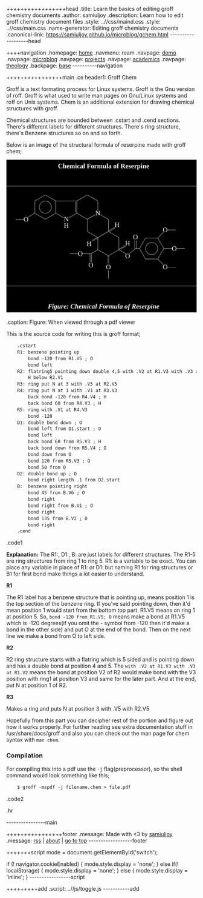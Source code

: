 +++++++++++++++++head
.title: Learn the basics of editing groff chemistry documents
.author: samiuljoy
.description: Learn how to edit groff chemistry document files
.style: ..//css/maind.css
.style: ..//css/main.css
.name-generator: Editing groff chemistry documents
.canonical-link: https://samiuljoy.github.io/microblog/gchem.html
-------------------head

++++navigation
.homepage: [home](..//index.html)
.navmenu: roam
.navpage: [demo](..//demo/base.html)
.navpage: [microblog](..//microblog/base.html)
.navpage: [projects](..//projects/base.html)
.navpage: [academics](..//academics/base.html)
.navpage: [theology](../theology/base.html)
.backpage: [base](base.html)
----------navigation

++++++++++++++++main
.ce header1: Groff Chem

Groff is a text formating process for Linux systems. Groff is the Gnu version of roff. Groff is what used to write man pages on Gnu/Linux systems and roff on Unix systems. Chem is an additional extension for drawing chemical structures with groff.

Chemical structures are bounded between .cstart and .cend sections. There's different labels for different structures. There's ring structure, there's Benzene structures so on and so forth.

Below is an image of the structural formula of reserpine made with groff chem;

![Reserpine](../assets/reserpine.png)

.caption: Figure: When viewed through a pdf viewer

This is the source code for writing this is groff format;

```1
	.cstart
	R1:	benzene pointing up
		bond -120 from R1.V5 ; O
		bond left
	R2:	flatring5 pointing down double 4,5 with .V2 at R1.V3 with .V3 at R1.V2 put N at 1
		H below R2.V1
	R3:	ring put N at 3 with .V5 at R2.V5
	R4:	ring put N at 1 with .V1 at R3.V3
		back bond -120 from R4.V4 ; H
		back bond 60 from R4.V3 ; H
	R5:	ring with .V1 at R4.V3
		bond -120 
	D1:	double bond down ; O
		bond left from D1.start ; O
		bond left
		back bond 60 from R5.V3 ; H
		back bond down from R5.V4 ; O
		bond down from O
		bond 120 from R5.V3 ; O
		bond 50 from O
	D2:	double bond up ; O
		bond right length .1 from D2.start
	B:	benzene pointing right
		bond 45 from B.V6 ; O
		bond right
		bond right from B.V1 ; O
		bond right
		bond 135 from B.V2 ; O
		bond right
	.cend
```
.code1

__Explanation:__ The R1:, D1:, B: are just labels for different structures. The R1-5 are ring structures from ring 1 to ring 5. R1: is a variable to be exact. You can place any variable in place of R1: or D1: but naming R1 for ring structures or B1 for first bond make things a lot easier to understand.

__R1__

The R1 label has a benzene structure that is pointing up, means position 1 is the top section of the benzene ring. If you've said pointing down, then it'd mean position 1 would start from the bottom top part. R1.V5 means on ring 1 at position 5. So, `bond -120 from R1.V5; O` means make a bond at R1.V5 which is -120 degrees(if you omit the - symbol from -120 then it'd make a bond in the other side) and put O at the end of the bond. Then on the next line we make a bond from O to left side.

__R2__

R2 ring structure starts with a flatring which is 5 sided and is pointing down and has a double bond at position 4 and 5. The `with .V2 at R1.V3 with .V3 at R1.V2` means the bond at position V2 of R2 would make bond with the V3 position with ring1 at position V3 and same for the later part. And at the end, put N at position 1 of R2.

__R3__

Makes a ring and puts N at position 3 with .V5 with R2.V5

Hopefully from this part you can decipher rest of the portion and figure out how it works properly. For further reading see extra documentation stuff in /usr/share/docs/groff and also you can check out the man page for chem syntax with `man chem`.

### Compilation

For compiling this into a pdf use the `-j` flag(preprocessor), so the shell command would look something like this;

```2
	$ groff -mspdf -j filename.chem > file.pdf
```
.code2

.hr

----------------main

++++++++++++++++footer
.message: Made with <3 by [samiuljoy](https://github.com/samiuljoy)
.message: [rss](/rss.xml) | [about](/about.html) | [go to top](#)
------------------footer

+++++++script
mode = document.getElementById('switch');

if (! navigator.cookieEnabled) {
	mode.style.display = 'none';
}
else if(! localStorage) {
	mode.style.display = 'none';
}
else {
	mode.style.display = 'inline';
}
-----------------script

+++++++++add
.script: ..//js/toggle.js
-----------add


